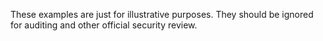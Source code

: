 These examples are just for illustrative purposes. They should be ignored for auditing and other official security review.
